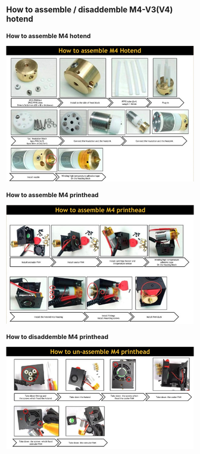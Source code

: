 ## How to assemble / disaddemble M4-V3(V4) hotend
### How to assemble M4 hotend
![1](How_to_assemble_M4_hotend.jpg)

### How to assemble M4 printhead
![2](How_to_assemble_M4_printhead.jpg)

### How to disaddemble M4 printhead
![3](How_to_unassemble_M4_printhead.jpg)
